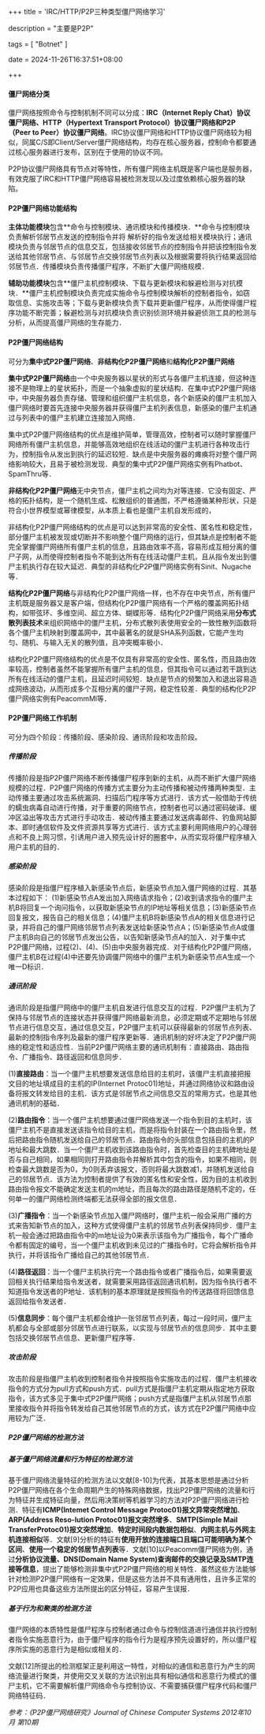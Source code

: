+++
title = 'IRC/HTTP/P2P三种类型僵尸网络学习'

description = "主要是P2P"

tags = [ "Botnet" ]

date = 2024-11-26T16:37:51+08:00

+++

#### 僵尸网络分类

僵尸网络按照命令与控制机制不同可以分成：**IRC（Internet Reply Chat）协议僵尸网络、HTTP（Hypertext Transport Protocol）协议僵尸网络和P2P（Peer to Peer）协议僵尸网络**。IRC协议僵尸网络和HTTP协议僵尸网络较为相似，同属C/S即Client/Server僵尸网络结构，均存在核心服务器，控制命令都要通过核心服务器进行发布，区别在于使用的协议不同。

P2P协议僵尸网络具有节点对等特性，所有僵尸网络主机既是客户端也是服务器，有效克服了IRC和HTTP僵尸网络容易被检测发现以及过度依赖核心服务器的缺陷。



#### P2P僵尸网络功能结构

**主体功能模块**包含**命令与控制模块、通讯模块和传播模块．**命令与控制模块负责解析邻居节点发送的控制指令并将
解析好的指令发送给相关模块执行；通讯模块负责与邻居节点的信息交互，包括接收邻居节点的控制指令并把该控制指令发送给其他邻居节点、与邻居节点交换邻居节点列表以及根据需要将执行结果返回给邻居节点．传播模块负责传播僵尸程序，不断扩大僵尸网络规模．

**辅助功能模块**包含**僵尸主机控制模块、下载与更新模块和躲避检测与对抗模块．**僵尸主机控制模块负责完成实施命令与控制模块解析的控制者指令，如窃取信息、实施攻击等；下载与更新模块负责下载并更新僵尸程序，从而使得僵尸程序功能不断完善；躲避检测与对抗模块负责识别侦测环境并躲避侦测工具的检测与分析，从而提高僵尸网络的生存能力．

#### P2P僵尸网络结构

可分为**集中式P2P僵尸网络**、**非结构化P2P僵尸网络**和**结构化P2P僵尸网络**

**集中式P2P僵尸网络**由一个中央服务器以星状的形式与各僵尸主机连接，但这种连接不是物理上的星状拓扑，而是一个抽象虚拟的星状结构．在集中式P2P僵尸网络中，中央服务器负责存储、管理和组织僵尸主机信息，各个新感染的僵尸主机加入僵尸网络时要首先连接中央服务器并获得僵尸主机列表信息，新感染的僵尸主机通过与列表中的僵尸主机建立连接加入网络．

集中式P2P僵尸网络结构的优点是维护简单，管理高效，控制者可以随时掌握僵尸网络所有僵尸主机信息，并能够高效地组织在线活动的僵尸主机进行各种攻击行为，控制指令从发出到执行的延迟较短．缺点是中央服务器的瘫痪将对整个僵尸网络影响较大，且易于被检测发现．典型的集中式P2P僵尸网络实例有Phatbot、SpamThru等．

**非结构化P2P僵尸网络**无中央节点，僵尸主机之间均为对等连接．它没有固定、严格的拓扑结构，是一个随机生成、松散组织的普通图，不严格遵循某种形状，只是符合小世界模型或幂律模型，从本质上看也是僵尸主机自发形成的，

非结构化P2P僵尸网络结构的优点是可以达到非常高的安全性、匿名性和稳定性，部分僵尸主机被发现或切断并不影响整个僵尸网络的运行，但其缺点是控制者不能完全掌握僵尸网络所有僵尸主机的信息，且路由效率不高，容易形成互相分离的僵尸子网，从而使得控制者指令不能到达所有在线活动僵尸主机，且从指令发出到僵尸主机执行存在较大延迟．典型的非结构化P2P僵尸网络实例有Sinit、Nugache等．

**结构化P2P僵尸网络**与非结构化P2P僵尸网络一样，也不存在中央节点，所有僵尸主机既是服务器又是客户端，但结构化P2P僵尸网络有一个严格的覆盖网拓扑结构，如带弦环、多维空间、超立方体、蝴蝶形等．结构化P2P僵尸网络采用**分布式散列表技术**来组织网络中的僵尸主机，分布式散列表使用安全的一致性散列函数将各个僵尸主机映射到覆盖网中，其中最著名的就是SHA系列函数，它能产生均匀、随机、与输入无关的散列值，且冲突概率极小．

结构化P2P僵尸网络结构的优点是不仅具有非常高的安全性、匿名性，而且路由效率较高，控制者虽然不能掌握所有僵尸主机的信息，但其指令可以通过若干跳到达所有在线活动的僵尸主机，且延迟时间较短．缺点是节点的频繁加入和退出容易造成网络波动，从而形成多个互相分离的僵尸子网，稳定性较差．典型的结构化P2P僵尸网络实例有PeacommMl等．

#### P2P僵尸网络工作机制

可分为四个阶段：传播阶段、感染阶段、通讯阶段和攻击阶段。

##### 传播阶段

传播阶段是指P2P僵尸网络不断传播僵尸程序到新的主机，从而不断扩大僵尸网络规模的过程．P2P僵尸网络的传播方式主要分为主动传播和被动传播两种类型．主动传播主要通过攻击系统漏洞、扫描后门程序等方式进行．该方式一般借助于传统的蠕虫病毒自动进行传播，对于重要的网络节点，控制者也可以通过密码破译、缓冲区溢出等攻击方式进行手动攻击．被动传播主要通过发送病毒邮件、钓鱼网站脚本、即时通信软件及文件资源共享等方式进行．该方式主要利用网络用户的心理弱点和不良上网习惯，引诱用户进入预先设计好的圈套中，从而实现将僵尸程序植入用户主机的目的．

##### 感染阶段

感染阶段是指僵尸程序植入新感染节点后，新感染节点加入僵尸网络的过程．其基本过程如下：
(1)新感染节点A发出加入网络请求指令；(2)收到请求指令的僵尸主机B将回复一个询问指令，以获取新感染节点的IP地址等相关信息；(3)新感染节点回复报文，报告自己的相关信息；(4)僵尸主机B将新感染节点A的相关信息进行记录，并将自己的僵尸网络邻居节点列表发送给新感染节点A；(5)新感染节点A或僵尸主机B向自己的邻居节点发出公告，以告知新感染节点A的加入．对于集中式P2P僵尸网络，过程(2)、(4)、(5)由中央服务器完成．对于结构化P2P僵尸网络，僵尸主机B在过程(4)中还要先协调僵尸网络中的僵尸主机为新感染节点A生成一个唯一D标识．

##### 通讯阶段

通讯阶段是指僵尸网络中的僵尸主机自发进行信息交互的过程．P2P僵尸主机为了保持与邻居节点的连接状态并获得僵尸网络最新消息，必须定期或不定期地与邻居节点进行信息交互，通过信息交互，P2P僵尸主机可以获得最新的邻居节点列表、最新的控制指令序列及最新的僵尸程序更新等．通讯机制的好坏决定了P2P僵尸网络的稳定性和适应性．当前P2P僵尸网络主要的通讯机制有：直接路由、路由指令、广播指令、路径返回和信息同步．

(1)**直接路由**：当一个僵尸主机想要发送信息给目的主机时，该僵尸主机直接把报文目的地址填成目的主机的IP(Internet Protoc01)地址，并通过网络协议和路由设备将报文转发给目的主机．该方式是邻居节点之间信息交互的常用方式，也是其他通讯机制的基础．

(2)**路由指令**：当一个僵尸主机想要通过僵尸网络发送一个指令到目的主机时，该僵尸主机不是直接发送该指令给目的主机，而是将指令封装在一个路由指令里，然后把路由指令随机发送给自己的邻居节点．路由指令的头部信息包括目的主机的P地址和最大跳数．当一个僵尸主机收到该路由指令时，首先检查目的主机碑地址是否与自己相同，如果相同则打开路由指令并解析其中包含的指令，如果不相同，则检查最大跳数是否为0，为0则丢弃该报文，否则将最大跳数减1，并随机发送给自己的邻居节点．该方法为控制者提供了有效的匿名性和安全性，因为目的主机收到路由指令报文不能确定发送主机的m地址，而且每次的路由路径是随机不定的，任何单一的僵尸网络检测终端都无法获得全部的报文信息．

(3)**广播指令**：当一个新感染节点加入僵尸网络时，僵尸主机一般会采用广播的方式来告知新节点的加入，这种方式使得僵尸主机的邻居节点列表保持同步．僵尸主机一般会通过把路由指令中的m地址设为0来表示该指令为广播指令，每个广播命令都有固定的编号，当一个僵尸主机收到未见过的广播指令时，它将会解析指令并执行，并将该指令广播给自己的其他邻居节点．

(4)**路径返回**：当一个僵尸主机执行完一个路由指令或者广播指令后，如果需要返回相关执行结果给指令发送者，就需要采用路径返回通讯机制，因为指令执行者不知道指令发送者的P地址．该机制的基本原理就是按照指令的传送路径将回馈信息返回给指令发送者．

(5)**信息同步**：每个僵尸主机都会维护一张邻居节点列表，每过一段时间，僵尸主机都会与全部或部分邻居节点进行联系，以实现与邻居节点的信息同步．其中主要包括交换邻居节点信息、更新僵尸程序等．

##### **攻击阶段**

攻击阶段是指僵尸主机收到控制者指令并按照指令实施攻击的过程．僵尸主机接收指令的方式分为pull方式和push方式．pull方式是指僵尸主机定期从指定地方获取指令，该方式多见于集中式P2P僵尸网络；push方式是指僵尸主机从邻居节点那里接收指令并将指令转发给自己其他邻居节点的方式，该方式在P2P僵尸网络中应用较为广泛．

##### P2P僵尸网络的检测方法

##### 基于僵尸网络流量和行为特征的检测方法

基于僵尸网络流量特征的检测方法以文献[8-10]为代表，其基本思想是通过分析P2P僵尸网络在各个生命周期产生的特殊网络数据，找出P2P僵尸网络的流量和行为特征并生成特征向量，然后用决策树等机器学习的方法对P2P僵尸网络进行检测．特征有**ICMP(Intemet Control Message Protoc01)报文异常突然增加**、**ARP(Address Reso-lution Protoc01)报文突然增多**、**SMTP(Simple Mail TransferProtoc01)报文突然增加**、**特定时间段内数据包相似**、**内网主机与外网主机连接相似**等．文献[9]分析的特征有**使用开放的连接端口且端口可能明确为某个区间**、**使用一个稳定的邻居节点列表**等．文献[10]以Peacomm僵尸网络为例，通过**分析协议流量、DNS(Domain Name System)查询邮件的交换记录及SMTP连接等信息**，提出了能够检测非集中式P2P僵尸网络的相关特性．虽然这些方法能够针对检测P2P僵尸网络有一定效果，但是这些方法并不具有通用性，且许多正常的P2P应用也具备这些方法所提出的区分特征，容易产生误报．

##### 基于行为和聚类的检测方法

僵尸网络的本质特性是僵尸程序与控制者通过命令与控制信道进行通信并执行控制者指令实施恶意行为，由于僵尸程序的指令行为是程序预先设置好的，所以僵尸程序所实施的恶意行为是相似或相关的．

文献[12]所提出的检测框架正是利用这一特性，对相似的通信和恶意行为产生的网络流量进行聚类，并使用交叉关联的方法识别出具有相似通信和恶意行为模式的僵尸主机，它不需要解析僵尸网络命令与控制协议、不需要捕获僵尸程序代码和僵尸网络特征码．

*参考：《P2P僵尸网络研究》Journal of Chinese Computer Systems 2012年10月 第10期*
